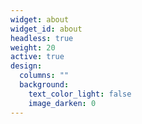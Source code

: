 ```yaml
---
widget: about
widget_id: about
headless: true
weight: 20
active: true
design:
  columns: ""
  background:
    text_color_light: false
    image_darken: 0
---
```

